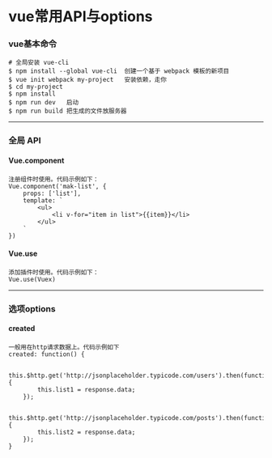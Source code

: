 # vue常用API与options


### vue基本命令
```
# 全局安装 vue-cli
$ npm install --global vue-cli	创建一个基于 webpack 模板的新项目
$ vue init webpack my-project	安装依赖，走你
$ cd my-project
$ npm install
$ npm run dev	启动
$ npm run build	把生成的文件放服务器
```

***
### 全局 API
#### Vue.component
```
注册组件时使用。代码示例如下：
Vue.component('mak-list', {
	props: ['list'],
	template: `
		<ul>
	        <li v-for="item in list">{{item}}</li>
	    </ul>
	`
})
```
#### Vue.use
```
添加插件时使用。代码示例如下：
Vue.use(Vuex)
```

***
### 选项options
#### created
```
一般用在http请求数据上。代码示例如下
created: function() {

    this.$http.get('http://jsonplaceholder.typicode.com/users').then(function(response) {
        this.list1 = response.data;
    });

    this.$http.get('http://jsonplaceholder.typicode.com/posts').then(function(response) {
        this.list2 = response.data;
    });
}
```